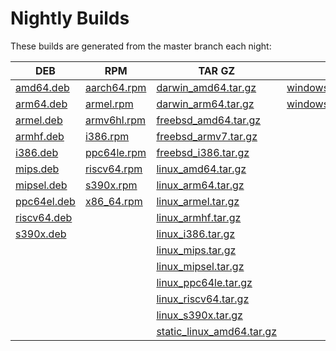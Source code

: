
# Nightly Builds

These builds are generated from the master branch each night:

| DEB             | RPM             | TAR GZ                        | ZIP |
| --------------- | --------------- | ------------------------------| --- |
| [amd64.deb](https://dl.influxdata.com/telegraf/nightlies/telegraf_nightly_amd64.deb)   | [aarch64.rpm](https://dl.influxdata.com/telegraf/nightlies/telegraf-nightly.aarch64.rpm) | [darwin_amd64.tar.gz](https://dl.influxdata.com/telegraf/nightlies/telegraf-nightly_darwin_amd64.tar.gz)       |  [windows_amd64.zip](https://dl.influxdata.com/telegraf/nightlies/telegraf-nightly_windows_amd64.zip) |
| [arm64.deb](https://dl.influxdata.com/telegraf/nightlies/telegraf_nightly_arm64.deb)   | [armel.rpm](https://dl.influxdata.com/telegraf/nightlies/telegraf-nightly.armel.rpm)   | [darwin_arm64.tar.gz](https://dl.influxdata.com/telegraf/nightlies/telegraf-nightly_darwin_arm64.tar.gz)     |  [windows_i386.zip](https://dl.influxdata.com/telegraf/nightlies/telegraf-nightly_windows_i386.zip) |
| [armel.deb](https://dl.influxdata.com/telegraf/nightlies/telegraf_nightly_armel.deb)   | [armv6hl.rpm](https://dl.influxdata.com/telegraf/nightlies/telegraf-nightly.armv6hl.rpm) | [freebsd_amd64.tar.gz](https://dl.influxdata.com/telegraf/nightlies/telegraf-nightly_freebsd_amd64.tar.gz)      | |
| [armhf.deb](https://dl.influxdata.com/telegraf/nightlies/telegraf_nightly_armhf.deb)   | [i386.rpm](https://dl.influxdata.com/telegraf/nightlies/telegraf-nightly.i386.rpm)    | [freebsd_armv7.tar.gz](https://dl.influxdata.com/telegraf/nightlies/telegraf-nightly_freebsd_armv7.tar.gz)       | |
| [i386.deb](https://dl.influxdata.com/telegraf/nightlies/telegraf_nightly_i386.deb)    | [ppc64le.rpm](https://dl.influxdata.com/telegraf/nightlies/telegraf-nightly.ppc64le.rpm) | [freebsd_i386.tar.gz](https://dl.influxdata.com/telegraf/nightlies/telegraf-nightly_freebsd_i386.tar.gz)        | |
| [mips.deb](https://dl.influxdata.com/telegraf/nightlies/telegraf_nightly_mips.deb)    | [riscv64.rpm](https://dl.influxdata.com/telegraf/nightlies/telegraf-nightly.riscv64.rpm) | [linux_amd64.tar.gz](https://dl.influxdata.com/telegraf/nightlies/telegraf-nightly_linux_amd64.tar.gz)        | |
| [mipsel.deb](https://dl.influxdata.com/telegraf/nightlies/telegraf_nightly_mipsel.deb)  | [s390x.rpm](https://dl.influxdata.com/telegraf/nightlies/telegraf-nightly.s390x.rpm) | [linux_arm64.tar.gz](https://dl.influxdata.com/telegraf/nightlies/telegraf-nightly_linux_arm64.tar.gz)        | |
| [ppc64el.deb](https://dl.influxdata.com/telegraf/nightlies/telegraf_nightly_ppc64el.deb) | [x86_64.rpm](https://dl.influxdata.com/telegraf/nightlies/telegraf-nightly.x86_64.rpm) | [linux_armel.tar.gz](https://dl.influxdata.com/telegraf/nightlies/telegraf-nightly_linux_armel.tar.gz)        | |
| [riscv64.deb](https://dl.influxdata.com/telegraf/nightlies/telegraf_nightly_riscv64.deb) |    |  [linux_armhf.tar.gz](https://dl.influxdata.com/telegraf/nightlies/telegraf-nightly_linux_armhf.tar.gz)         | |
| [s390x.deb](https://dl.influxdata.com/telegraf/nightlies/telegraf_nightly_s390x.deb) |    | [linux_i386.tar.gz](https://dl.influxdata.com/telegraf/nightlies/telegraf-nightly_linux_i386.tar.gz)         | |
|                 |                 | [linux_mips.tar.gz](https://dl.influxdata.com/telegraf/nightlies/telegraf-nightly_linux_mips.tar.gz)         | |
|                 |                 | [linux_mipsel.tar.gz](https://dl.influxdata.com/telegraf/nightlies/telegraf-nightly_linux_mipsel.tar.gz)       | |
|                 |                 | [linux_ppc64le.tar.gz](https://dl.influxdata.com/telegraf/nightlies/telegraf-nightly_linux_ppc64le.tar.gz)      | |
|                 |                 | [linux_riscv64.tar.gz](https://dl.influxdata.com/telegraf/nightlies/telegraf-nightly_linux_riscv64.tar.gz)      | |
|                 |                 | [linux_s390x.tar.gz](https://dl.influxdata.com/telegraf/nightlies/telegraf-nightly_linux_s390x.tar.gz)        | |
|                 |                 | [static_linux_amd64.tar.gz](https://dl.influxdata.com/telegraf/nightlies/telegraf-nightly_static_linux_amd64.tar.gz) | |

